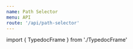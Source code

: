 ```yaml
---
name: Path Selector
menu: API
route: '/api/path-selector'
---
```


import { TypedocFrame } from './TypedocFrame'

<TypedocFrame
  title="Path Selector"
  route="modules/_createpathselector_"
/>
